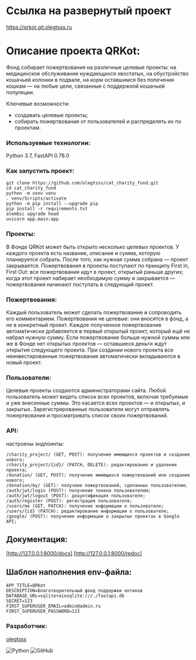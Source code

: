 # Cсылка на развернутый проект

https://qrkot.git.olegtsss.ru

# Описание проекта QRKot:

Фонд собирает пожертвования на различные целевые проекты: на медицинское обслуживание нуждающихся хвостатых, на обустройство кошачьей колонии в подвале, на корм оставшимся без попечения кошкам — на любые цели, связанные с поддержкой кошачьей популяции.

Ключевые возможности:
- создавать целевые проекты;
- собирать пожертвования от пользователей и распределять их по проектам.

### Используемые технологии:

Python 3.7, FastAPI 0.78.0

### Как запустить проект:

```
git clone https://github.com/olegtsss/cat_charity_fund.git
cd cat_charity_fund
python -m venv venv
. venv/Scripts/activate
python -m pip install --upgrade pip
pip install -r requirements.txt
alembic upgrade head
uvicorn app.main:app
```

### Проекты:
В Фонде QRKot может быть открыто несколько целевых проектов. У каждого проекта есть название, описание и сумма, которую планируется собрать. После того, как нужная сумма собрана — проект закрывается.
Пожертвования в проекты поступают по принципу First In, First Out: все пожертвования идут в проект, открытый раньше других; когда этот проект набирает необходимую сумму и закрывается — пожертвования начинают поступать в следующий проект. 


### Пожертвования:
Каждый пользователь может сделать пожертвование и сопроводить его комментарием. Пожертвования не целевые: они вносятся в фонд, а не в конкретный проект. Каждое полученное пожертвование автоматически добавляется в первый открытый проект, который ещё не набрал нужную сумму. Если пожертвование больше нужной суммы или же в Фонде нет открытых проектов — оставшиеся деньги ждут открытия следующего проекта. При создании нового проекта все неинвестированные пожертвования автоматически вкладываются в новый проект.


### Пользователи:
Целевые проекты создаются администраторами сайта. 
Любой пользователь может видеть список всех проектов, включая требуемые и уже внесенные суммы. Это касается всех проектов — и открытых, и закрытых.
Зарегистрированные пользователи могут отправлять пожертвования и просматривать список своих пожертвований.


### API:
настроены эндпоинты:

```
/charity_project/ (GET, POST): получение имеющихся проектов и создание нового;
/charity_project/{id}/ (PATCH, DELETE): редактирование и удаление проекта;
/donation/ (GET, POST): получение имеющихся пожертвований или создание нового;
/donation/my/ (GET): получеие пожертвований, сделанных пользователем;
/auth/jwt/login (POST): получение токена пользователем;
/auth/jwt/logout (POST): деаунтификация пользователя;
/auth/register (POST): регистрация пользователя;
/users/me (GET, PATCH): получение информации о пользователе;
/users/{id} (PATCH): редактирование информации о пользователе;
/google/ (POST): получение информации о закрытых проектах в Google API;
```

## Документация:
[http://127.0.0.1:8000/docs]
[http://127.0.0.1:8000/redoc]



## Шаблон наполнения env-файла:

```
APP_TITLE=QRKot
DESCRIPTION=Благотворительный фонд поддержки котиков
DATABASE_URL=sqlite+aiosqlite:///./fastapi.db
SECRET=123
FIRST_SUPERUSER_EMAIL=admin@admin.ru
FIRST_SUPERUSER_PASSWORD=123

```

### Разработчик:
[olegtsss](https://github.com/olegtsss)

![Python](https://img.shields.io/badge/python-3670A0?style=for-the-badge&logo=python&logoColor=ffdd54)
![GitHub](https://img.shields.io/badge/github-%23121011.svg?style=for-the-badge&logo=github&logoColor=whte)
